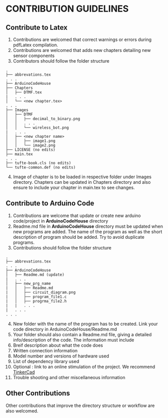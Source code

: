 # CONTRIBUTION GUIDELINES

## Contribute to Latex
1. Contributions are welcomed that correct warnings or errors during pdfLatex compilation.
2. Contributions are welcomed that adds new chapters detailing new sensor components
3. Contributors should follow the folder structure
```
.
├── abbrevations.tex
. . .
├── ArduinoCodeHouse
├── Chapters
│   ├── DTMF.tex
|   . . .
│   └── <new chapter.tex>
. . .
├── Images
│   ├── DTMF
│   │   ├── decimal_to_binary.png
│   │   . . .
│   │   └── wireless_bot.png
|   . . .
│   ├── <new chapter name>
│   │   ├── image1.png
│   │   └── image2.png
├── LICENSE (no edits)
├── main.tex
. . .
├── tufte-book.cls (no edits)
└── tufte-common.def (no edits)
```
4. Image of chapter is to be loaded in respective folder under Images directory. Chapters can be updated in Chapters directory and also ensure to include your chapter in main.tex to see changes.


## Contribute to Arduino Code
1. Contributions are welcome that update or create new arduino code/project in **ArduinoCodeHouse** directory
2. Readme.md file in **ArduinoCodeHouse** directory must be updated when new programs are added. The name of the program as well as the short description of program should be added. Try to avoid duplicate programs.
3. Contributions should follow the folder structure
```
.
├── abbrevations.tex
. . .
├── ArduinoCodeHouse
│   ├── Readme.md (update)
|   . . .
│   ├── new_prg_name
|   │   ├── Readme.md
|   │   ├── circuit_diagram.png
|   │   ├── program_file1.c
|   │   ├── progrma_file2.h
|   |   . . .
|   . . .
. . .
```
4. New folder with the name of the program has to be created. Link your code directory in ArduinoCodeHouse/Readme.md
5. Your folder should also contain a Readme.md file, giving a detailed info/description of the code. The information must include
  1. Breif description about what the code does
  2. Written connection information
  3. Model number and versions of hardware used
  4. List of dependency library used
  5. Optional : link to an online stimulation of the project. We recommend [TinkerCad](https://www.tinkercad.com/)
  6. Trouble shooting and other miscellaneous information


## Other Contributions
Other contributions that improve the directory structure or workflow are also welcomed.
